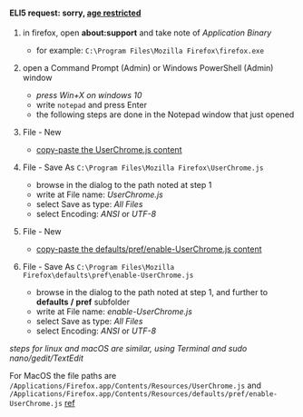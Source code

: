 #### ELI5 request: sorry, [age restricted](https://www.reddit.com/r/firefox/comments/ls0ffy/oneoffsrefresh_redux_single_click_search_icons_in/gotqkg5/)  

1. in firefox, open **about:support** and take note of _Application Binary_  
    - for example: `C:\Program Files\Mozilla Firefox\firefox.exe`  

2. open a Command Prompt (Admin) or Windows PowerShell (Admin) window  
    - *press Win+X on windows 10*  
    - write `notepad` and press Enter  
    - the following steps are done in the Notepad window that just opened   

3. File - New  
    - [copy-paste the UserChrome.js content](UserChrome.js)  

4. File - Save As  `C:\Program Files\Mozilla Firefox\UserChrome.js`  
    - browse in the dialog to the path noted at step 1  
    - write at File name: _UserChrome.js_  
    - select Save as type: _All Files_  
    - select Encoding: _ANSI_ or _UTF-8_  

5. File - New  
    - [copy-paste the defaults/pref/enable-UserChrome.js content](defaults/pref/enable-UserChrome.js)  

6. File - Save As `C:\Program Files\Mozilla Firefox\defaults\pref\enable-UserChrome.js`
    - browse in the dialog to the path noted at step 1, and further to **defaults** **/** **pref** subfolder  
    - write at File name: _enable-UserChrome.js_  
    - select Save as type: _All Files_  
    - select Encoding: _ANSI_ or _UTF-8_  

_steps for linux and macOS are similar, using Terminal and sudo nano/gedit/TextEdit_  

For MacOS the file paths are `/Applications/Firefox.app/Contents/Resources/UserChrome.js` and `/Applications/Firefox.app/Contents/Resources/defaults/pref/enable-UserChrome.js` [ref](https://github.com/mozilla/policy-templates/blob/master/README.md)
